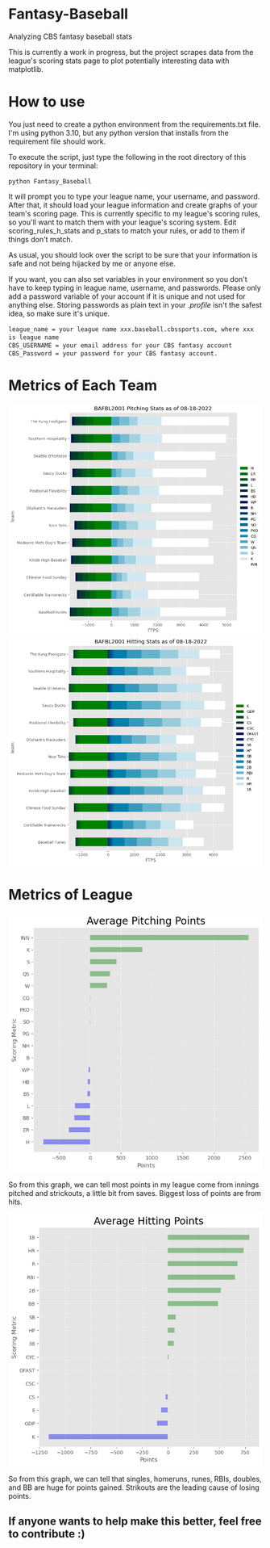 # Fantasy-Baseball
Analyzing CBS fantasy baseball stats

This is currently a work in progress, but the project scrapes data from the league's scoring stats page to plot potentially interesting data with matplotlib. 

# How to use

You just need to create a python environment from the requirements.txt file. I'm using python 3.10, but any python version that installs from the requirement file should work.


To execute the script, just type the following in the root directory of this repository in your terminal:
```
python Fantasy_Baseball
```

It will prompt you to type your league name, your username, and password. After that, it should load your league information and create graphs of your team's scoring page. This is currently specific to my league's scoring rules, so you'll want to match them with your league's scoring system. Edit scoring_rules_h_stats and p_stats to match your rules, or add to them if things don't match. 

As usual, you should look over the script to be sure that your information is safe and not being hijacked by me or anyone else. 

If you want, you can also set variables in your environment so you don't have to keep typing in league name, username, and passwords.
Please only add a password variable of your account if it is unique and not used for anything else. Storing passwords as plain text in your .*profile* isn't the safest idea, so make sure it's unique. 

```
league_name = your league name xxx.baseball.cbssports.com, where xxx is league name
CBS_USERNAME = your email address for your CBS fantasy account
CBS_Password = your password for your CBS fantasy account.
```


# Metrics of Each Team

![pitching](League/Pitching_stats_2022-08-18.png)
![hitting](League/hitting_stats_2022-08-18.png)

# Metrics of League

![pitching_league](League/Average_pitching_scores_2022-08-18.png)

So from this graph, we can tell most points in my league come from innings pitched and strickouts, a little bit from saves. Biggest loss of points are from hits.

![hitting_league](League/Average_hitting_scores_2022-08-18.png)

So from this graph, we can tell that singles, homeruns, runes, RBIs, doubles, and BB are huge for points gained. Strikouts are the leading cause of losing points. 

## If anyone wants to help make this better, feel free to contribute :) 